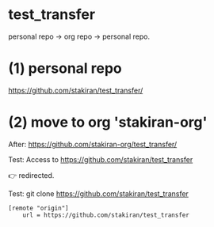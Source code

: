 # test_transfer
personal repo -> org repo -> personal repo.

# (1) personal repo
https://github.com/stakiran/test_transfer/

# (2) move to org 'stakiran-org'
After: https://github.com/stakiran-org/test_transfer/

Test: Access to https://github.com/stakiran/test_transfer

:point_right: redirected.

Test: git clone https://github.com/stakiran/test_transfer

```gitconfig
[remote "origin"]
	url = https://github.com/stakiran/test_transfer
```
